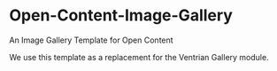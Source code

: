 # Open-Content-Image-Gallery
An Image Gallery Template for Open Content

We use this template as a replacement for the Ventrian Gallery module.

